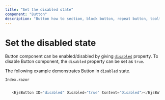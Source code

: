 ```yaml
---
title: "Set the disabled state"
component: "Button"
description: "Button how to section, block button, repeat button, tooltip for Button, customization of button appearance, input and anchor elements."
---
```


# Set the disabled state

Button component can be enabled/disabled by giving [`disabled`](https://help.syncfusion.com/cr/aspnetcore-blazor/Syncfusion.EJ2.RazorComponents~Syncfusion.EJ2.RazorComponents.Buttons.EjsButton~Disabled.html)
property. To disable Button component, the `disabled` property can be set as `true`.

The following example demonstrates Button in `disabled` state.

`Index.razor`

```csharp

   <EjsButton ID="disabled" Disabled="true" Content="Disabled"></EjsButton>

  ```